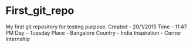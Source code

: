# First_git_repo
My first git repository for testing purpose.
Created - 20/1/2015
Time - 11:47 PM
Day  - Tuesday
Place - Bangalore
Country - India
Inspiration - Cerner Internship
